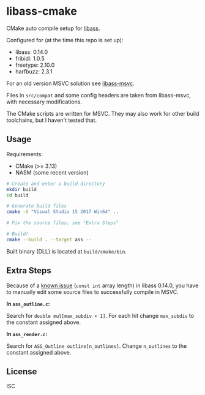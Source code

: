 # libass-cmake

CMake auto compile setup for [libass](https://github.com/libass/libass).

Configured for (at the time this repo is set up):

- libass: 0.14.0
- fribidi: 1.0.5
- freetype: 2.10.0
- harfbuzz: 2.3.1

For an old version MSVC solution see [libass-msvc](https://github.com/libass/libass-msvc).

Files in `src/compat` and some config headers are taken from libass-msvc, with necessary modifications.

The CMake scripts are written for MSVC. They may also work for other build toolchains, but I haven't tested that.

## Usage

Requirements:

- CMake (>= 3.13)
- NASM (some recent version)

```bash
# Create and enter a build directory
mkdir build
cd build

# Generate build files
cmake -G "Visual Studio 15 2017 Win64" ..

# Fix the source files; see "Extra Steps"

# Build!
cmake --build . --target ass --
```

Built binary (DLL) is located at `build/cmake/bin`.

## Extra Steps

Because of a [known issue](https://github.com/libass/libass/issues/338#issuecomment-475937623)
(`const int` array length) in libass 0.14.0, you have to manually edit some source files
to successfully compile in MSVC.

**In `ass_outline.c`:**

Search for `double mul[max_subdiv + 1]`. For each hit change `max_subdiv`
to the constant assigned above.

**In `ass_render.c`:**

Search for `ASS_Outline outline[n_outlines]`. Change `n_outlines` to the constant assigned above.

## License

ISC

